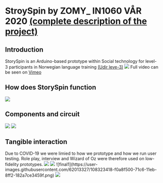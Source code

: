 # StroySpin by ZOMY_ IN1060 VÅR 2020 <a href="https://www.uio.no/studier/emner/matnat/ifi/IN1060/v20/prosjekter-20/zomy/index.html">(complete description of the project)</a>
<h2>Introduction</h2>
StorySpin is an Arduino-based prototype within Social technology for level-3 participants in Norwegian language training <a href="https://www.udir.no/lk20/nor07-02/kompetansemaal-og-vurdering/kv101">(Udir leve-3)</a>
<img src="demo.gif">
Full video can be seen on <a href = "https://vimeo.com/422229195">Vimeo</a>


<h2>How does StorySpin function</h2>
<img src="function.jpg">

<h2>Components and circuit</h2>
<img src="krets.png">
<img src="components.jgp">

<h2>Tangible interaction</h2>
Due to COVID-19 we were limied to how we prototype and how we run user testing. Role play, interview and Wizard of Oz were therefore used on low-fidelity prototypes. 
<img src="proto1.jpg">
<img src="proto2.jpg">
![final1](https://user-images.githubusercontent.com/62013327/108323418-f0a8f500-71c6-11eb-8ff2-182a7ce3459f.png)
<img src="final2.jpg"
